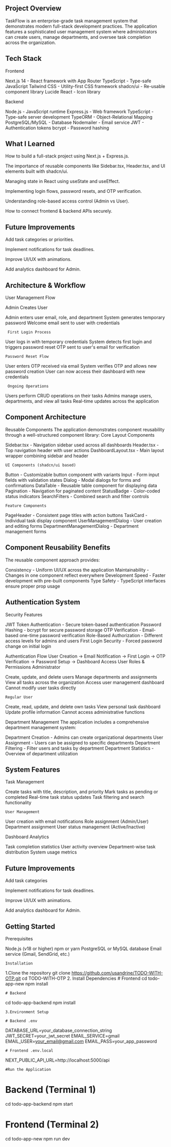 ## Project Overview
TaskFlow is an enterprise-grade task management system that demonstrates modern full-stack development practices. 
The application features a sophisticated user management system where administrators can create users, manage departments, and oversee task completion across the organization.
## Tech Stack
Frontend

Next.js 14 - React framework with App Router
TypeScript - Type-safe JavaScript
Tailwind CSS - Utility-first CSS framework
shadcn/ui - Re-usable component library
Lucide React - Icon library

Backend

Node.js - JavaScript runtime
Express.js - Web framework
TypeScript - Type-safe server development
TypeORM - Object-Relational Mapping
PostgreSQL/MySQL - Database
Nodemailer - Email service
JWT - Authentication tokens
bcrypt - Password hashing


## What I Learned

How to build a full-stack project using Next.js + Express.js.

The importance of reusable components like Sidebar.tsx, Header.tsx, and UI elements built with shadcn/ui.

Managing state in React using useState and useEffect.

Implementing login flows, password resets, and OTP verification.

Understanding role-based access control (Admin vs User).

How to connect frontend & backend APIs securely.

## Future Improvements

Add task categories or priorities.

Implement notifications for task deadlines.

Improve UI/UX with animations.

Add analytics dashboard for Admin.
## Architecture & Workflow
User Management Flow

Admin Creates User

Admin enters user email, role, and department
System generates temporary password
Welcome email sent to user with credentials


     First Login Process

User logs in with temporary credentials
System detects first login and triggers password reset
OTP sent to user's email for verification


    Password Reset Flow

User enters OTP received via email
System verifies OTP and allows new password creation
User can now access their dashboard with new credentials


     Ongoing Operations

Users perform CRUD operations on their tasks
Admins manage users, departments, and view all tasks
Real-time updates across the application
## Component Architecture
Reusable Components
The application demonstrates component reusability through a well-structured component library:
Core Layout Components

Sidebar.tsx - Navigation sidebar used across all dashboards
Header.tsx - Top navigation header with user actions
DashboardLayout.tsx - Main layout wrapper combining sidebar and header

    UI Components (shadcn/ui based)

Button - Customizable button component with variants
Input - Form input fields with validation states
Dialog - Modal dialogs for forms and confirmations
DataTable - Reusable table component for displaying data
Pagination - Navigation for paginated content
StatusBadge - Color-coded status indicators
SearchFilters - Combined search and filter controls

    Feature Components

PageHeader - Consistent page titles with action buttons
TaskCard - Individual task display component
UserManagementDialog - User creation and editing forms
DepartmentManagementDialog - Department management forms

## Component Reusability Benefits
The reusable component approach provides:

Consistency - Uniform UI/UX across the application
Maintainability - Changes in one component reflect everywhere
Development Speed - Faster development with pre-built components
Type Safety - TypeScript interfaces ensure proper prop usage
## Authentication System
Security Features

JWT Token Authentication - Secure token-based authentication
Password Hashing - bcrypt for secure password storage
OTP Verification - Email-based one-time password verification
Role-Based Authorization - Different access levels for admins and users
First Login Security - Forced password change on initial login

Authentication Flow
User Creation → Email Notification → First Login → OTP Verification → Password Setup → Dashboard Access
User Roles & Permissions
Administrator

Create, update, and delete users
Manage departments and assignments
View all tasks across the organization
Access user management dashboard
Cannot modify user tasks directly

    Regular User

Create, read, update, and delete own tasks
View personal task dashboard
Update profile information
Cannot access administrative functions

   Department Management
The application includes a comprehensive department management system:

Department Creation - Admins can create organizational departments
User Assignment - Users can be assigned to specific departments
Department Filtering - Filter users and tasks by department
Department Statistics - Overview of department utilization

## System Features
Task Management

Create tasks with title, description, and priority
Mark tasks as pending or completed
Real-time task status updates
Task filtering and search functionality

    User Management

User creation with email notifications
Role assignment (Admin/User)
Department assignment
User status management (Active/Inactive)

Dashboard Analytics

Task completion statistics
User activity overview
Department-wise task distribution
System usage metrics

## Future Improvements

Add task categories 

Implement notifications for task deadlines.

Improve UI/UX with animations.

Add analytics dashboard for Admin.

## Getting Started
Prerequisites

Node.js (v18 or higher)
npm or yarn
PostgreSQL or MySQL database
Email service (Gmail, SendGrid, etc.)


    Installation

  1.Clone the repository
     git clone https://github.com/usandrine/TODO-WITH-OTP.git
     cd TODO-WITH-OTP
 2. Install Dependencies
     # Frontend
  cd todo-app-new
  npm install

    # Backend
cd todo-app-backend
npm install

    3.Environment Setup

    # Backend .env
DATABASE_URL=your_database_connection_string
JWT_SECRET=your_jwt_secret
EMAIL_SERVICE=gmail
EMAIL_USER=your_email@gmail.com
EMAIL_PASS=your_app_password

    # Frontend .env.local
NEXT_PUBLIC_API_URL=http://localhost:5000/api

    #Run the Application
 # Backend (Terminal 1)
cd todo-app-backend
npm start

# Frontend (Terminal 2)
cd todo-app-new
npm run dev

  
